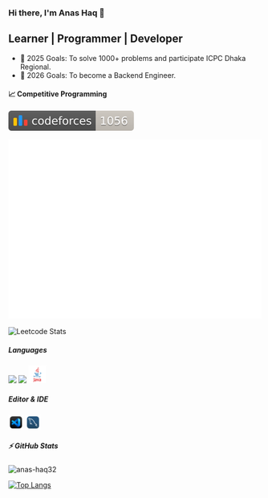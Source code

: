 ### Hi there, I'm Anas Haq 👋

## Learner | Programmer | Developer

- 🥅 2025 Goals: To solve 1000+ problems and participate ICPC Dhaka Regional.
- 🥅 2026 Goals: To become a Backend Engineer.


#### 📈 Competitive Programming


![](https://raw.githubusercontent.com/anas-haq32/oooooo/main/output/max_rating.svg)
<!-- ![](https://raw.githubusercontent.com/anas-haq32/oooooo/main/output/rating.svg) -->


![](https://raw.githubusercontent.com/anas-haq32/oooooo/main/output/light_card.svg#gh-dark-mode-only)
<!-- ![](https://raw.githubusercontent.com/anas-haq32/oooooo/main/output/light_card.svg) -->

![Leetcode Stats](https://leetcard.jacoblin.cool/anas_haq?theme=dark)



##### Languages 
<img src="https://upload.wikimedia.org/wikipedia/commons/1/19/C_Logo.png" width="30"/></a>
<img src="https://upload.wikimedia.org/wikipedia/commons/1/18/ISO_C%2B%2B_Logo.svg" width="30"/></a>
<img src="src/java.png" width="35"/></a>


##### Editor & IDE
<img src="src/vs.png" width="30"/></a>
<img src="src/mysql_workbench_macos_bigsur_icon_189924.png" width="30"/></a>

##### :zap: GitHub Stats
<img src="https://github-readme-stats.vercel.app/api?username=anas-haq32&show_icons=true&count_private=true&theme=dark" alt="anas-haq32" />

<!-- [![Top Langs](https://github-readme-stats.vercel.app/api/top-langs/?username=anas-haq32)](https://github.com/anuraghazra/github-readme-stats) -->

[![Top Langs](https://github-readme-stats.vercel.app/api/top-langs/?username=anas-haq32&theme=dark#gh-dark-mode-only)](https://github.com/anuraghazra/github-readme-stats)
